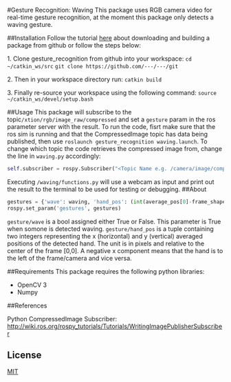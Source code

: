 
#Gesture Recognition: Waving
This package uses RGB camera video  for real-time gesture recognition, at the moment this package only detects a waving gesture.

##Installation
 Follow the tutorial [here](https://industrial-training-master.readthedocs.io/en/melodic/_source/session1/Installing-Existing-Packages.html#download-and-build-a-package-from-source) about downloading and building a package from github or follow the steps below:
 
1\. Clone gesture_recognition from github into your workspace:
`cd ~/catkin_ws/src`
`git clone https://github.com/---/---/git`

2\. Then in your workspace directory run:
`catkin build`

3\. Finally re-source your workspace using the following command:
`source ~/catkin_ws/devel/setup.bash`

##Usage
This package will subscribe to the topic`/xtion/rgb/image_raw/compressed` and set a `gesture` param in the ros parameter server with the result. To run the code, fisrt make sure that the ros sim is running and that the CompressedImage topic has data being published, then use `roslaunch gesture_recognition waving.launch`.
To change which topic the code retrieves the compressed image from, change the line in `waving.py` accordingly:
```python
self.subscriber = rospy.Subscriber("<Topic Name e.g. /camera/image/compressed >", CompressedImage, self.callback,  queue_size = 1)
```
Executing `/waving/functions.py` will use a webcam as input and print out the result to the terminal to be used for testing or debugging.
##About

```python
gestures = {'wave': waving, 'hand_pos': (int(average_pos[0]-frame_shape[1]/2),int(average_pos[1]-frame_shape[0]/2))}
rospy.set_param('gestures', gestures)
```
`gesture/wave` is a bool assigned either True or False. This parameter is True when somone is detected waving.
`gesture/hand_pos` is a tuple containing two integers representing the x (horizontal) and y (vertical) averaged positions of the detected hand. The unit is in pixels and relative to the center of the frame [0,0]. A negative x component means that the hand is to the left of the frame/camera and vice versa.

##Requirements
This package requires the following python libraries:

 * OpenCV 3
 * Numpy
 
##References

Python CompressedImage Subscriber: http://wiki.ros.org/rospy_tutorials/Tutorials/WritingImagePublisherSubscriber
 

## License
[MIT](https://choosealicense.com/licenses/mit/)
